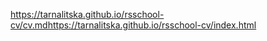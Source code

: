 https://tarnalitska.github.io/rsschool-cv/cv.mdhttps://tarnalitska.github.io/rsschool-cv/index.html
